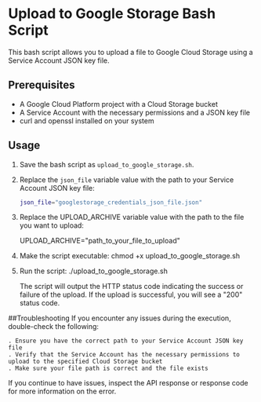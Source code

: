 # Upload to Google Storage Bash Script

This bash script allows you to upload a file to Google Cloud Storage using a Service Account JSON key file.

## Prerequisites

- A Google Cloud Platform project with a Cloud Storage bucket
- A Service Account with the necessary permissions and a JSON key file
- curl and openssl installed on your system

## Usage

1. Save the bash script as `upload_to_google_storage.sh`.

2. Replace the `json_file` variable value with the path to your Service Account JSON key file:

   ```bash
   json_file="googlestorage_credentials_json_file.json"
   
3. Replace the UPLOAD_ARCHIVE variable value with the path to the file you want to upload:
   
   UPLOAD_ARCHIVE="path_to_your_file_to_upload"

4. Make the script executable:
   chmod +x upload_to_google_storage.sh

5. Run the script:
   ./upload_to_google_storage.sh

   The script will output the HTTP status code indicating the success or failure of the upload. If the upload is successful, you will see a "200" status code.

##Troubleshooting
If you encounter any issues during the execution, double-check the following:

	. Ensure you have the correct path to your Service Account JSON key file
	. Verify that the Service Account has the necessary permissions to upload to the specified Cloud Storage bucket
	. Make sure your file path is correct and the file exists
	
If you continue to have issues, inspect the API response or response code for more information on the error.
